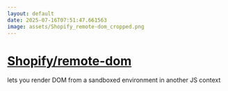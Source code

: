 ```yaml
---
layout: default
date: 2025-07-16T07:51:47.661563
image: assets/Shopify_remote-dom_cropped.png
---
```


# [Shopify/remote-dom](https://github.com/Shopify/remote-dom)

lets you render DOM from a sandboxed environment in another JS context
